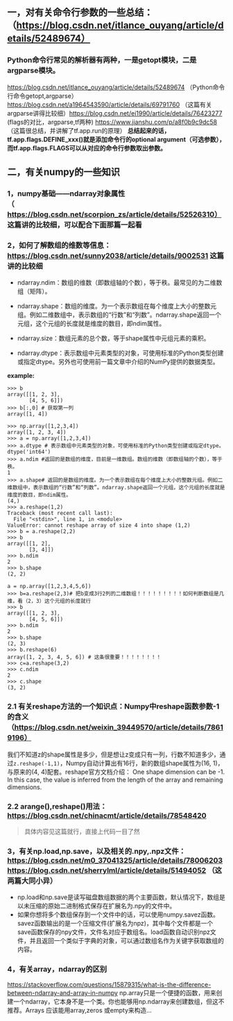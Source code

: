 ## 一，对有关命令行参数的一些总结：（https://blog.csdn.net/itlance_ouyang/article/details/52489674）
### Python命令行常见的解析器有两种，一是getopt模块，二是argparse模块。
https://blog.csdn.net/itlance_ouyang/article/details/52489674 （Python命令行命令getopt,argparse） https://blog.csdn.net/a1964543590/article/details/69791760 （这篇有关argparse讲得比较细）https://blog.csdn.net/ei1990/article/details/76423277 (flags的对比，argparse,tf两种) https://www.jianshu.com/p/a8f0b9c9dc58 （这篇很总结，并讲解了tf.app.run的原理）
**总结起来的话，tf.app.flags.DEFINE_xxx()就是添加命令行的optional argument（可选参数），而tf.app.flags.FLAGS可以从对应的命令行参数取出参数。**


## 二，有关numpy的一些知识
### 1，numpy基础——ndarray对象属性（https://blog.csdn.net/scorpion_zs/article/details/52526310） 这篇讲的比较细，可以配合下面那篇一起看
### 2，如何了解数组的维数等信息：https://blog.csdn.net/sunny2038/article/details/9002531 这篇讲的比较细
* ndarray.ndim：数组的维数（即数组轴的个数），等于秩。最常见的为二维数组（矩阵）。

* ndarray.shape：数组的维度。为一个表示数组在每个维度上大小的整数元组。例如二维数组中，表示数组的“行数”和“列数”。ndarray.shape返回一个元组，这个元组的长度就是维度的数目，即ndim属性。

* ndarray.size：数组元素的总个数，等于shape属性中元组元素的乘积。

* ndarray.dtype：表示数组中元素类型的对象，可使用标准的Python类型创建或指定dtype。另外也可使用前一篇文章中介绍的NumPy提供的数据类型。

**example:**
```
>>> b
array([[1, 2, 3],
       [4, 5, 6]])
>>> b[:,0] # 获取第一列
array([1, 4])
```

```
>>> np.array([1,2,3,4])
array([1, 2, 3, 4])
>>> a = np.array([1,2,3,4])
>>> a.dtype # 表示数组中元素类型的对象，可使用标准的Python类型创建或指定dtype。
dtype('int64')
>>> a.ndim #返回的是数组的维度，目前是一维数组。数组的维数（即数组轴的个数），等于秩。
1
>>> a.shape# 返回的是数组的维度。为一个表示数组在每个维度上大小的整数元组。例如二维数组中，表示数组的“行数”和“列数”。ndarray.shape返回一个元组，这个元组的长度就是维度的数目，即ndim属性。
(4,)
>>> a.reshape(1,2)
Traceback (most recent call last):
  File "<stdin>", line 1, in <module>
ValueError: cannot reshape array of size 4 into shape (1,2)
>>> b = a.reshape(2,2)
>>> b 
array([[1, 2],
       [3, 4]])
>>> b.ndim
2
>>> b.shape
(2, 2)
```
```
a = np.array([1,2,3,4,5,6])
>>> b=a.reshape(2,3)# 把b变成3行2列的二维数组！！！！！！！！！如何判断数组是几维，看（2，3）这个元组的长度就行
>>> b
array([[1, 2, 3],
       [4, 5, 6]])
>>> b.ndim
2
>>> b.shape
(2, 3)
>>> b.reshape(6)
array([1, 2, 3, 4, 5, 6]) # 这条很重要！！！！！！！！
>>> c=a.reshape(3,2)
>>> c.ndim
2
>>> c.shape
(3, 2)
```
### 2.1 有关reshape方法的一个知识点：Numpy中reshape函数参数-1的含义（https://blog.csdn.net/weixin_39449570/article/details/78619196）
我们不知道z的shape属性是多少，但是想让z变成只有一列，行数不知道多少，通过`z.reshape(-1,1)`，Numpy自动计算出有16行，新的数组shape属性为(16, 1)，与原来的(4, 4)配套。reshape官方文档介绍： One shape dimension can be -1. In this case, the value is inferred from the length of the array and remaining dimensions.
### 2.2 arange(),reshape()用法：https://blog.csdn.net/chinacmt/article/details/78548420
> 具体内容见这篇就行，直接上代码一目了然

### 3，有关np.load,np.save，以及相关的.npy,.npz文件：https://blog.csdn.net/m0_37041325/article/details/78006203 https://blog.csdn.net/sherrylml/article/details/51494052 （这两篇大同小异）
* np.load和np.save是读写磁盘数组数据的两个主要函数，默认情况下，数组是以未压缩的原始二进制格式保存在扩展名为.npy的文件中。
* 如果你想将多个数组保存到一个文件中的话，可以使用numpy.savez函数。savez函数输出的是一个压缩文件(扩展名为npz)，其中每个文件都是一个save函数保存的npy文件，文件名对应于数组名。load函数自动识别npz文件，并且返回一个类似于字典的对象，可以通过数组名作为关键字获取数组的内容。


### 4，有关array，ndarray的区别
https://stackoverflow.com/questions/15879315/what-is-the-difference-between-ndarray-and-array-in-numpy
np.array只是一个便捷的函数，用来创建一个ndarray，它本身不是一个类。你也能够用np.ndarray来创建数组，但这不推荐。Arrays 应该能用array,zeros 或empty来构造…


